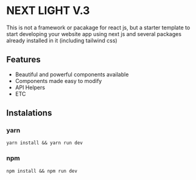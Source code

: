 # NEXT LIGHT V.3

This is not a framework or pacakage for react js, but a starter template to start developing your website app using next js and several packages already installed in it (including tailwind css)

## Features

- Beautiful and powerful components available
- Components made easy to modify
- API Helpers
- ETC

## Instalations

### yarn

```
yarn install && yarn run dev
```

### npm

```
npm install && npm run dev
